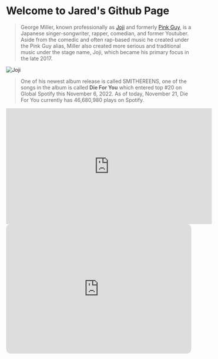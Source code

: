 # Welcome to Jared's Github Page

> George Miller, known professionally as [Joji](https://www.twitter.com/sushitrash) and formerly [Pink Guy](https://www.youtube.com/@TVFilthyFrank), is a Japanese singer-songwriter, rapper, comedian, and former Youtuber. Aside from the comedic and often rap-based music he created under the Pink Guy alias, Miller also created more serious and traditional music under the stage name, Joji, which became his primary focus in the late 2017.

![Joji](https://i.scdn.co/image/ab67616d00001e0253f6fa0d2589c6a7174f4b81)
> One of his newest album release is called SMITHEREENS, one of the songs in the album is called **Die For You** which entered top #20 on Global Spotify this November 6, 2022. As of today, November 21, Die For You currently has 46,680,980 plays on Spotify.

<iframe width="560" height="315" src="https://www.youtube.com/embed/kIEWJ1ljEro" title="YouTube video player" frameborder="0" allow="accelerometer; autoplay; clipboard-write; encrypted-media; gyroscope; picture-in-picture" allowfullscreen></iframe>

<iframe style="border-radius:12px" src="https://open.spotify.com/embed/track/0rKtyWc8bvkriBthvHKY8d?utm_source=generator" width="100%" height="352" frameBorder="0" allowfullscreen="" allow="autoplay; clipboard-write; encrypted-media; fullscreen; picture-in-picture" loading="lazy"></iframe>
